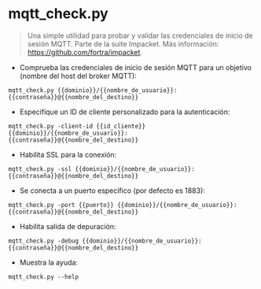 # mqtt_check.py

> Una simple utilidad para probar y validar las credenciales de inicio de sesión MQTT.
> Parte de la suite Impacket.
> Más información: <https://github.com/fortra/impacket>.

- Comprueba las credenciales de inicio de sesión MQTT para un objetivo (nombre del host del broker MQTT):

`mqtt_check.py {{dominio}}/{{nombre_de_usuario}}:{{contraseña}}@{{nombre_del_destino}}`

- Especifique un ID de cliente personalizado para la autenticación:

`mqtt_check.py -client-id {{id_cliente}} {{dominio}}/{{nombre_de_usuario}}:{{contraseña}}@{{nombre_del_destino}}`

- Habilita SSL para la conexión:

`mqtt_check.py -ssl {{dominio}}/{{nombre_de_usuario}}:{{contraseña}}@{{nombre_del_destino}}`

- Se conecta a un puerto específico (por defecto es 1883):

`mqtt_check.py -port {{puerto}} {{dominio}}/{{nombre_de_usuario}}:{{contraseña}}@{{nombre_del_destino}}`

- Habilita salida de depuración:

`mqtt_check.py -debug {{dominio}}/{{nombre_de_usuario}}:{{contraseña}}@{{nombre_del_destino}}`

- Muestra la ayuda:

`mqtt_check.py --help`
